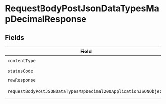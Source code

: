 # RequestBodyPostJsonDataTypesMapDecimalResponse


## Fields

| Field                                                                                                                                            | Type                                                                                                                                             | Required                                                                                                                                         | Description                                                                                                                                      |
| ------------------------------------------------------------------------------------------------------------------------------------------------ | ------------------------------------------------------------------------------------------------------------------------------------------------ | ------------------------------------------------------------------------------------------------------------------------------------------------ | ------------------------------------------------------------------------------------------------------------------------------------------------ |
| `contentType`                                                                                                                                    | *string*                                                                                                                                         | :heavy_check_mark:                                                                                                                               | N/A                                                                                                                                              |
| `statusCode`                                                                                                                                     | *int*                                                                                                                                            | :heavy_check_mark:                                                                                                                               | N/A                                                                                                                                              |
| `rawResponse`                                                                                                                                    | [\Psr\Http\Message\ResponseInterface](https://www.php-fig.org/psr/psr-7/#33-psrhttpmessageresponseinterface)                                     | :heavy_minus_sign:                                                                                                                               | N/A                                                                                                                                              |
| `requestBodyPostJSONDataTypesMapDecimal200ApplicationJSONObject`                                                                                 | [?RequestBodyPostJSONDataTypesMapDecimal200ApplicationJSON](../../models/operations/RequestBodyPostJSONDataTypesMapDecimal200ApplicationJSON.md) | :heavy_minus_sign:                                                                                                                               | OK                                                                                                                                               |